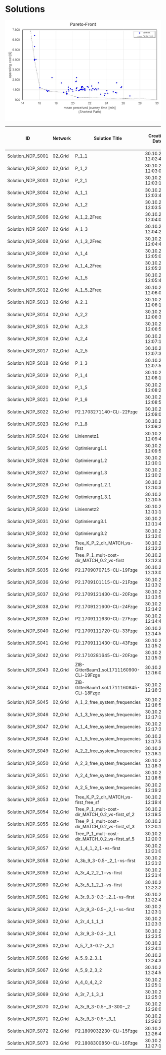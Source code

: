 # Solutions

![grid_network](https://github.com/FOR2083/PublicTransportNetworks/blob/master/Grid_5x5/Input/Image/Pareto-Front.jpg)

| ID				| Network 		| Solution Title	| Creation Date		| No of Lines [-]	| No of Vehicles [-]	| Vehicle Kilometers [km]	| Vehicle Hours [h]	| Operating Cost [$]	|
| ---				| ---			| ---				| ---				| ---				| ---					| ---						| ---				| ---					|
|Solution_NDP_S001	|02_Grid	|P_1_1	|30.10.2018 12:02:49	|6	|24	|432.0	|21.6	|1848.0	|
|Solution_NDP_S002	|02_Grid	|P_1_2	|30.10.2018 12:03:02	|6	|24	|432.0	|21.8	|1848.0	|
|Solution_NDP_S003	|02_Grid	|P_2_1	|30.10.2018 12:03:16	|5	|23	|432.0	|21.6	|1798.0	|
|Solution_NDP_S004	|02_Grid	|A_1_1	|30.10.2018 12:03:42	|6	|28	|432.0	|22.0	|2048.0	|
|Solution_NDP_S005	|02_Grid	|A_1_2	|30.10.2018 12:03:56	|6	|23	|384.0	|19.5	|1726.0	|
|Solution_NDP_S006	|02_Grid	|A_1_2_2Freq	|30.10.2018 12:04:09	|6	|24	|384.0	|19.5	|1776.0	|
|Solution_NDP_S007	|02_Grid	|A_1_3	|30.10.2018 12:04:25	|6	|27	|464.0	|24.0	|2046.0	|
|Solution_NDP_S008	|02_Grid	|A_1_3_2Freq	|30.10.2018 12:04:44	|6	|33	|576.0	|29.4	|2514.0	|
|Solution_NDP_S009	|02_Grid	|A_1_4	|30.10.2018 12:05:04	|9	|28	|452.0	|22.9	|2078.0	|
|Solution_NDP_S010	|02_Grid	|A_1_4_2Freq	|30.10.2018 12:05:24	|10	|28	|484.0	|24.4	|2126.0	|
|Solution_NDP_S011	|02_Grid	|A_1_5	|30.10.2018 12:05:43	|8	|22	|392.0	|19.7	|1688.0	|
|Solution_NDP_S012	|02_Grid	|A_1_5_2Freq	|30.10.2018 12:06:01	|10	|25	|396.0	|20.0	|1844.0	|
|Solution_NDP_S013	|02_Grid	|A_2_1	|30.10.2018 12:06:18	|5	|26	|432.0	|21.8	|1948.0	|
|Solution_NDP_S014	|02_Grid	|A_2_2	|30.10.2018 12:06:38	|5	|26	|432.0	|21.8	|1948.0	|
|Solution_NDP_S015	|02_Grid	|A_2_3	|30.10.2018 12:06:58	|10	|36	|582.0	|29.5	|2673.0	|
|Solution_NDP_S016	|02_Grid	|A_2_4	|30.10.2018 12:07:18	|12	|28	|488.0	|24.6	|2132.0	|
|Solution_NDP_S017	|02_Grid	|A_2_5	|30.10.2018 12:07:38	|8	|26	|420.0	|21.3	|1930.0	|
|Solution_NDP_S018	|02_Grid	|P_1_3	|30.10.2018 12:07:56	|5	|27	|488.0	|24.4	|2082.0	|
|Solution_NDP_S019	|02_Grid	|P_1_4	|30.10.2018 12:08:10	|5	|28	|496.0	|24.8	|2144.0	|
|Solution_NDP_S020	|02_Grid	|P_1_5	|30.10.2018 12:08:24	|6	|23	|420.0	|21.0	|1780.0	|
|Solution_NDP_S021	|02_Grid	|P_1_6	|30.10.2018 12:08:54	|6	|23	|432.0	|21.6	|1798.0	|
|Solution_NDP_S022	|02_Grid	|P2.1703271140-CLi-22Fzge	|30.10.2018 12:09:08	|5	|22	|420.0	|21.0	|1730.0	|
|Solution_NDP_S023	|02_Grid	|P_1_8	|30.10.2018 12:09:22	|66	|73	|804.0	|40.2	|4856.0	|
|Solution_NDP_S024	|02_Grid	|Liniennetz1	|30.10.2018 12:09:43	|10	|25	|432.0	|21.6	|1898.0	|
|Solution_NDP_S025	|02_Grid	|Optimierung1.1	|30.10.2018 12:09:57	|10	|26	|432.0	|21.6	|1948.0	|
|Solution_NDP_S026	|02_Grid	|Optimierung1.2	|30.10.2018 12:10:11	|10	|24	|408.0	|20.4	|1812.0	|
|Solution_NDP_S027	|02_Grid	|Optimierung1.3	|30.10.2018 12:10:24	|10	|23	|420.0	|21.0	|1780.0	|
|Solution_NDP_S028	|02_Grid	|Optimierung1.2.1	|30.10.2018 12:10:38	|10	|24	|420.0	|21.0	|1830.0	|
|Solution_NDP_S029	|02_Grid	|Optimierung1.3.1	|30.10.2018 12:10:53	|10	|24	|432.0	|21.6	|1848.0	|
|Solution_NDP_S030	|02_Grid	|Liniennetz2	|30.10.2018 12:11:14	|5	|28	|528.0	|26.4	|2192.0	|
|Solution_NDP_S031	|02_Grid	|Optimierung3.1	|30.10.2018 12:11:44	|5	|23	|420.0	|21.0	|1780.0	|
|Solution_NDP_S032	|02_Grid	|Optimierung3.2	|30.10.2018 12:12:02	|5	|23	|432.0	|21.6	|1798.0	|
|Solution_NDP_S033	|02_Grid	|Tree_K_P_2_dir_MATCH_vs-first	|30.10.2018 12:12:20	|46	|92	|1024.0	|51.2	|6136.0	|
|Solution_NDP_S034	|02_Grid	|Tree_P_1_mult-cost-dir_MATCH_0.2_vs-first	|30.10.2018 12:12:44	|15	|18	|340.0	|17.0	|1410.0	|
|Solution_NDP_S035	|02_Grid	|P2.1709070715-CLi-19Fzge	|30.10.2018 12:13:01	|7	|19	|344.0	|17.2	|1466.0	|
|Solution_NDP_S036	|02_Grid	|P2.1709101115-CLi-21Fzge	|30.10.2018 12:13:27	|10	|21	|376.0	|18.8	|1614.0	|
|Solution_NDP_S037	|02_Grid	|P2.1709121430-CLi-20Fzge	|30.10.2018 12:13:55	|8	|20	|368.0	|18.4	|1552.0	|
|Solution_NDP_S038	|02_Grid	|P2.1709121600-CLi-24Fzge	|30.10.2018 12:14:23	|7	|24	|424.0	|21.2	|1836.0	|
|Solution_NDP_S039	|02_Grid	|P2.1709111630-CLi-27Fzge	|30.10.2018 12:14:45	|7	|27	|480.0	|24.0	|2070.0	|
|Solution_NDP_S040	|02_Grid	|P2.1709111720-CLi-33Fzge	|30.10.2018 12:14:59	|7	|33	|560.0	|28.0	|2490.0	|
|Solution_NDP_S041	|02_Grid	|P2.1709111430-CLi-43Fzge	|30.10.2018 12:15:23	|9	|40	|688.0	|34.4	|3032.0	|
|Solution_NDP_S042	|02_Grid	|P2.1710281645-CLi-20Fzge	|30.10.2018 12:15:39	|8	|20	|336.0	|16.8	|1504.0	|
|Solution_NDP_S043	|02_Grid	|ZIB-GitterBaum1.sol.1711160900-CLi-19Fzge	|30.10.2018 12:16:05	|9	|19	|332.0	|16.6	|1448.0	|
|Solution_NDP_S044	|02_Grid	|ZIB-GitterBaum1.sol.1711160845-CLi-18Fzge	|30.10.2018 12:16:32	|7	|18	|316.0	|15.8	|1374.0	|
|Solution_NDP_S045	|02_Grid	|A_1_2_free_system_frequencies	|30.10.2018 12:16:57	|6	|27	|432.0	|22.4	|1998.0	|
|Solution_NDP_S046	|02_Grid	|A_1_3_free_system_frequencies	|30.10.2018 12:17:15	|6	|28	|474.0	|24.4	|2111.0	|
|Solution_NDP_S047	|02_Grid	|A_1_4_free_system_frequencies	|30.10.2018 12:17:35	|8	|26	|428.0	|22.0	|1942.0	|
|Solution_NDP_S048	|02_Grid	|A_1_5_free_system_frequencies	|30.10.2018 12:17:56	|6	|25	|420.0	|21.2	|1880.0	|
|Solution_NDP_S049	|02_Grid	|A_2_2_free_system_frequencies	|30.10.2018 12:18:14	|5	|26	|410.0	|21.3	|1915.0	|
|Solution_NDP_S050	|02_Grid	|A_2_3_free_system_frequencies	|30.10.2018 12:18:34	|10	|40	|688.0	|35.3	|3032.0	|
|Solution_NDP_S051	|02_Grid	|A_2_4_free_system_frequencies	|30.10.2018 12:18:58	|10	|34	|536.0	|27.0	|2504.0	|
|Solution_NDP_S052	|02_Grid	|A_2_5_free_system_frequencies	|30.10.2018 12:19:20	|5	|24	|418.0	|21.2	|1827.0	|
|Solution_NDP_S053	|02_Grid	|Tree_K_P_2_dir_MATCH_vs-first_free_sf	|30.10.2018 12:19:41	|26	|63	|1130.0	|56.5	|4845.0	|
|Solution_NDP_S054	|02_Grid	|Tree_P_1_mult-cost-dir_MATCH_0.2_vs-first_sf_2	|30.10.2018 12:19:55	|10	|25	|448.0	|22.4	|1922.0	|
|Solution_NDP_S055	|02_Grid	|Tree_P_1_mult-cost-dir_MATCH_0.2_vs-first_sf_3	|30.10.2018 12:20:15	|6	|27	|440.0	|22.0	|2010.0	|
|Solution_NDP_S056	|02_Grid	|Tree_P_1_mult-cost-dir_MATCH_0.2_vs-first_sf_5	|30.10.2018 12:20:35	|5	|34	|626.0	|31.3	|2639.0	|
|Solution_NDP_S057	|02_Grid	|A_1_4_1_2_1-vs-first	|30.10.2018 12:21:03	|15	|19	|328.0	|16.4	|1442.0	|
|Solution_NDP_S058	|02_Grid	|A_3b_9_3-0.5-_2_1-vs-first	|30.10.2018 12:21:24	|14	|22	|392.0	|19.6	|1688.0	|
|Solution_NDP_S059	|02_Grid	|A_3r_4_2_2_1-vs-first	|30.10.2018 12:21:45	|63	|99	|1536.0	|76.8	|7254.0	|
|Solution_NDP_S060	|02_Grid	|A_3r_5_1_2_1-vs-first	|30.10.2018 12:22:26	|5	|23	|416.0	|20.8	|1774.0	|
|Solution_NDP_S061	|02_Grid	|A_3r_9_3-0.3-_2_1-vs-first	|30.10.2018 12:22:47	|18	|27	|444.0	|22.2	|2016.0	|
|Solution_NDP_S062	|02_Grid	|A_3r_9_3-0.5-_2_1-vs-first	|30.10.2018 12:23:10	|13	|23	|380.0	|19.0	|1720.0	|
|Solution_NDP_S063	|02_Grid	|A_2r_4_1_1_1	|30.10.2018 12:23:32	|14	|22	|328.0	|16.7	|1592.0	|
|Solution_NDP_S064	|02_Grid	|A_3r_9_3-0.3-_3_1	|30.10.2018 12:23:54	|13	|20	|260.0	|13.6	|1390.0	|
|Solution_NDP_S065	|02_Grid	|A_5_7_3-0.2-_3_1	|30.10.2018 12:24:15	|15	|21	|340.0	|17.5	|1560.0	|
|Solution_NDP_S066	|02_Grid	|A_5_9_2_3_1	|30.10.2018 12:24:35	|41	|65	|1008.0	|51.2	|4762.0	|
|Solution_NDP_S067	|02_Grid	|A_5_9_2_3_2	|30.10.2018 12:24:56	|41	|65	|1008.0	|51.2	|4762.0	|
|Solution_NDP_S068	|02_Grid	|A_4_0_4_2_2	|30.10.2018 12:25:17	|13	|13	|260.0	|13.0	|1040.0	|
|Solution_NDP_S069	|02_Grid	|A_3r_7_1_3_1	|30.10.2018 12:25:39	|13	|23	|352.0	|17.8	|1678.0	|
|Solution_NDP_S070	|02_Grid	|A_3r_9_3-0.5-_3-300-_2	|30.10.2018 12:26:02	|13	|24	|380.0	|19.2	|1770.0	|
|Solution_NDP_S071	|02_Grid	|A_3r_9_3-0.5-_3_1	|30.10.2018 12:26:25	|13	|22	|376.0	|19.2	|1664.0	|
|Solution_NDP_S072	|02_Grid	|P2.1809032230-CLi-15Fzge	|30.10.2018 12:26:48	|18	|15	|292.0	|14.6	|1188.0	|
|Solution_NDP_S073	|02_Grid	|P2.1808300850-CLi-16Fzge	|30.10.2018 12:27:13	|12	|16	|308.0	|15.4	|1262.0	|
